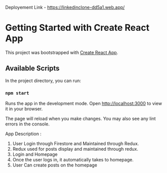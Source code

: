 Deployement Link - https://linkedinclone-dd5a1.web.app/

# Getting Started with Create React App

This project was bootstrapped with [Create React App](https://github.com/facebook/create-react-app).

## Available Scripts

In the project directory, you can run:

### `npm start`

Runs the app in the development mode.
Open [http://localhost:3000](http://localhost:3000) to view it in your browser.

The page will reload when you make changes.
You may also see any lint errors in the console.

App Description :

1. User Login through Firestore and Maintained through Redux.
2. Redux used for posts display and maintained through redux.
3. Login and Homepage
4. Once the user logs in, it automatically takes to homepage.
5. User Can create posts on the homepage
